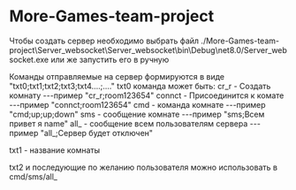 # More-Games-team-project
Чтобы создать сервер необходимо выбрать файл ./More-Games-team-project\Server_websocket\Server_websocket\bin\Debug\net8.0/Server_websocket.exe
или же запустить его в ручную

Команды отправляемые на сервер формируются в виде "txt0;txt1;txt2;txt3;txt4....;...."
txt0 команда может быть:
    cr_r - Создать комнату ---пример "cr_r;room123654"
    connct - Присоединится к комате ---пример "connct;room123654"
    cmd - команда комнате ---пример "cmd;up;up;down"
    sms - сообщение комнате ---пример "sms;Всем привет я name"
    all_ - сообщение всем пользователям сервера ---пример "all_;Сервер будет отключен"

txt1 - название комнаты

txt2 и последующие по желанию пользователя можно использовать в  cmd/sms/all_